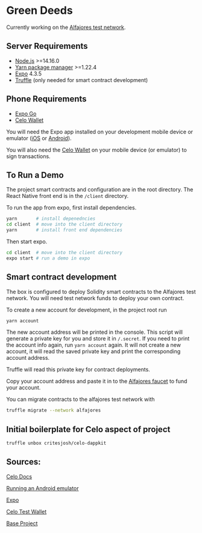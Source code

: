 # Green Deeds

Currently working on the [Alfajores test network](https://docs.celo.org/getting-started/alfajores-testnet).


## Server Requirements

- [Node.js](https://nodejs.org/en/)
\>=14.16.0
- [Yarn package manager](https://yarnpkg.com/)
\>=1.22.4
- [Expo](https://docs.expo.io/get-started/installation/)
4.3.5
- [Truffle](https://www.trufflesuite.com/truffle)
(only needed for smart contract development)

## Phone Requirements

- [Expo Go](https://expo.io/client)
- [Celo Wallet](https://celo.org/developers/wallet)

You will need the Expo app installed on your development mobile device or emulator ([iOS](https://apps.apple.com/app/apple-store/id982107779) or [Android](https://play.google.com/store/apps/details?id=host.exp.exponent&referrer=www)). 

You will also need the [Celo Wallet](https://celo.org/developers/wallet) on your mobile device (or emulator) to sign transactions. 

## To Run a Demo

The project smart contracts and configuration are in the root directory. The React Native front end is in the `/client` directory. 

To run the app from expo, first install dependencies.

```bash
yarn       # install depenedncies
cd client  # move into the client directory
yarn       # install front end dependencies
```

Then start expo.
```bash
cd client  # move into the client directory
expo start # run a demo in expo
```


## Smart contract development

The box is configured to deploy Solidity smart contracts to the Alfajores test network. You will need test network funds to deploy your own contract. 

To create a new account for development, in the project root run

```bash
yarn account
```

The new account address will be printed in the console. This script will generate a private key for you and store it in `/.secret`. If you need to print the account info again, run `yarn account` again. It will not create a new account, it will read the saved private key and print the corresponding account address. 

Truffle will read this private key for contract deployments. 

Copy your account address and paste it in to the [Alfajores faucet](https://celo.org/developers/faucet) to fund your account.

You can migrate contracts to the alfajores test network with

```bash
truffle migrate --network alfajores
```


## Initial boilerplate for Celo aspect of project

```bash
truffle unbox critesjosh/celo-dappkit
``` 

## Sources:

[Celo Docs](https://docs.celo.org/) 

[Running an Android emulator](https://developer.android.com/studio/run/emulator-commandline)

[Expo](https://expo.io/learn)

[Celo Test Wallet](https://celo.org/developers/wallet) 

[Base Project](https://github.com/critesjosh/celo-dappkit)